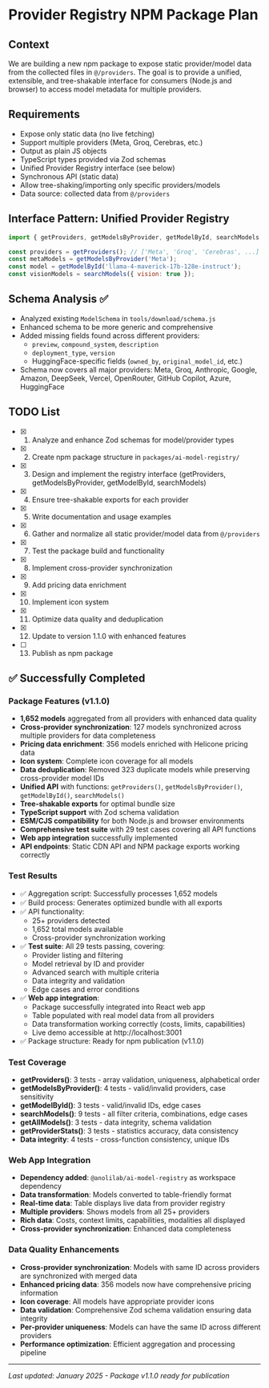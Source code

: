 # Provider Registry NPM Package Plan

## Context
We are building a new npm package to expose static provider/model data from the collected files in `@/providers`. The goal is to provide a unified, extensible, and tree-shakable interface for consumers (Node.js and browser) to access model metadata for multiple providers.

## Requirements
- Expose only static data (no live fetching)
- Support multiple providers (Meta, Groq, Cerebras, etc.)
- Output as plain JS objects
- TypeScript types provided via Zod schemas
- Unified Provider Registry interface (see below)
- Synchronous API (static data)
- Allow tree-shaking/importing only specific providers/models
- Data source: collected data from `@/providers`

## Interface Pattern: Unified Provider Registry
```js
import { getProviders, getModelsByProvider, getModelById, searchModels } from 'ai-model-registry';

const providers = getProviders(); // ['Meta', 'Groq', 'Cerebras', ...]
const metaModels = getModelsByProvider('Meta');
const model = getModelById('llama-4-maverick-17b-128e-instruct');
const visionModels = searchModels({ vision: true });
```

## Schema Analysis ✅
- Analyzed existing `ModelSchema` in `tools/download/schema.js`
- Enhanced schema to be more generic and comprehensive
- Added missing fields found across different providers:
  - `preview`, `compound_system`, `description`
  - `deployment_type`, `version`
  - HuggingFace-specific fields (`owned_by`, `original_model_id`, etc.)
- Schema now covers all major providers: Meta, Groq, Anthropic, Google, Amazon, DeepSeek, Vercel, OpenRouter, GitHub Copilot, Azure, HuggingFace

## TODO List
- [x] 1. Analyze and enhance Zod schemas for model/provider types
- [x] 2. Create npm package structure in `packages/ai-model-registry/`
- [x] 3. Design and implement the registry interface (getProviders, getModelsByProvider, getModelById, searchModels)
- [x] 4. Ensure tree-shakable exports for each provider
- [x] 5. Write documentation and usage examples
- [x] 6. Gather and normalize all static provider/model data from `@/providers`
- [x] 7. Test the package build and functionality
- [x] 8. Implement cross-provider synchronization
- [x] 9. Add pricing data enrichment
- [x] 10. Implement icon system
- [x] 11. Optimize data quality and deduplication
- [x] 12. Update to version 1.1.0 with enhanced features
- [ ] 13. Publish as npm package

## ✅ Successfully Completed

### Package Features (v1.1.0)
- **1,652 models** aggregated from all providers with enhanced data quality
- **Cross-provider synchronization**: 127 models synchronized across multiple providers for data completeness
- **Pricing data enrichment**: 356 models enriched with Helicone pricing data
- **Icon system**: Complete icon coverage for all models
- **Data deduplication**: Removed 323 duplicate models while preserving cross-provider model IDs
- **Unified API** with functions: `getProviders()`, `getModelsByProvider()`, `getModelById()`, `searchModels()`
- **Tree-shakable exports** for optimal bundle size
- **TypeScript support** with Zod schema validation
- **ESM/CJS compatibility** for both Node.js and browser environments
- **Comprehensive test suite** with 29 test cases covering all API functions
- **Web app integration** successfully implemented
- **API endpoints**: Static CDN API and NPM package exports working correctly

### Test Results
- ✅ Aggregation script: Successfully processes 1,652 models
- ✅ Build process: Generates optimized bundle with all exports
- ✅ API functionality: 
  - 25+ providers detected
  - 1,652 total models available
  - Cross-provider synchronization working
- ✅ **Test suite**: All 29 tests passing, covering:
  - Provider listing and filtering
  - Model retrieval by ID and provider
  - Advanced search with multiple criteria
  - Data integrity and validation
  - Edge cases and error conditions
- ✅ **Web app integration**: 
  - Package successfully integrated into React web app
  - Table populated with real model data from all providers
  - Data transformation working correctly (costs, limits, capabilities)
  - Live demo accessible at http://localhost:3001
- ✅ Package structure: Ready for npm publication (v1.1.0)

### Test Coverage
- **getProviders()**: 3 tests - array validation, uniqueness, alphabetical order
- **getModelsByProvider()**: 4 tests - valid/invalid providers, case sensitivity
- **getModelById()**: 3 tests - valid/invalid IDs, edge cases
- **searchModels()**: 9 tests - all filter criteria, combinations, edge cases
- **getAllModels()**: 3 tests - data integrity, schema validation
- **getProviderStats()**: 3 tests - statistics accuracy, data consistency
- **Data integrity**: 4 tests - cross-function consistency, unique IDs

### Web App Integration
- **Dependency added**: `@anolilab/ai-model-registry` as workspace dependency
- **Data transformation**: Models converted to table-friendly format
- **Real-time data**: Table displays live data from provider registry
- **Multiple providers**: Shows models from all 25+ providers
- **Rich data**: Costs, context limits, capabilities, modalities all displayed
- **Cross-provider synchronization**: Enhanced data completeness

### Data Quality Enhancements
- **Cross-provider synchronization**: Models with same ID across providers are synchronized with merged data
- **Enhanced pricing data**: 356 models now have comprehensive pricing information
- **Icon coverage**: All models have appropriate provider icons
- **Data validation**: Comprehensive Zod schema validation ensuring data integrity
- **Per-provider uniqueness**: Models can have the same ID across different providers
- **Performance optimization**: Efficient aggregation and processing pipeline

---
_Last updated: January 2025 - Package v1.1.0 ready for publication_ 